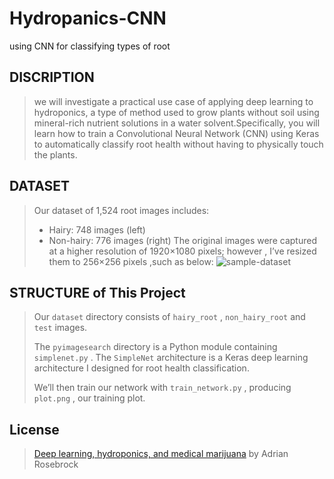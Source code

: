 # Hydropanics-CNN
using CNN for classifying types of root
## DISCRIPTION
>  we will investigate a practical use case of applying deep learning to hydroponics, a type of method used to grow plants without soil using mineral-rich nutrient solutions in a water solvent.Specifically, you will learn how to train a Convolutional Neural Network (CNN) using Keras to automatically classify root health without having to physically touch the plants.
## DATASET
> Our dataset of 1,524 root images includes:
> * Hairy: 748 images (left)
> * Non-hairy: 776 images (right)
> The original images were captured at a higher resolution of 1920×1080 pixels; however , I’ve resized them to 256×256 pixels ,such as below:
![sample-dataset](https://user-images.githubusercontent.com/53394692/111520112-08937a80-876d-11eb-8959-9b0a4e2fe0e1.PNG)
## STRUCTURE of This Project
> Our `dataset` directory consists of `hairy_root` , `non_hairy_root` and `test`  images.
>
> The `pyimagesearch` directory is a Python module containing `simplenet.py` . The `SimpleNet`  architecture is a Keras deep learning architecture I designed for root health classification. 
> 
> We’ll then train our network with `train_network.py` , producing `plot.png` , our training plot.

















































## License
> [Deep learning, hydroponics, and medical marijuana](https://www.pyimagesearch.com/2018/10/15/deep-learning-hydroponics-and-medical-marijuana/) by Adrian Rosebrock








